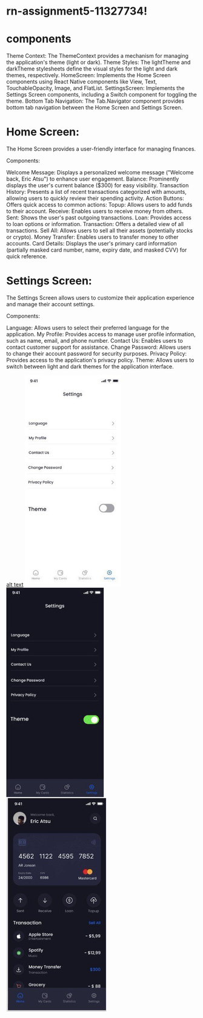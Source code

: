 # rn-assignment5-11327734!

# components
Theme Context: The ThemeContext provides a mechanism for managing the application's theme (light or dark).
Theme Styles: The lightTheme and darkTheme stylesheets define the visual styles for the light and dark themes, respectively.
HomeScreen: Implements the Home Screen components using React Native components like View, Text, TouchableOpacity, Image, and FlatList.
SettingsScreen: Implements the Settings Screen components, including a Switch component for toggling the theme.
Bottom Tab Navigation: The Tab.Navigator component provides bottom tab navigation between the Home Screen and Settings Screen.

# Home Screen:

The Home Screen provides a user-friendly interface for managing finances.

Components:

Welcome Message: Displays a personalized welcome message ("Welcome back, Eric Atsu") to enhance user engagement.
Balance: Prominently displays the user's current balance ($300) for easy visibility.
Transaction History: Presents a list of recent transactions categorized with amounts, allowing users to quickly review their spending activity.
Action Buttons: Offers quick access to common actions:
Topup: Allows users to add funds to their account.
Receive: Enables users to receive money from others.
Sent: Shows the user's past outgoing transactions.
Loan: Provides access to loan options or information.
Transaction: Offers a detailed view of all transactions.
Sell All: Allows users to sell all their assets (potentially stocks or crypto).
Money Transfer: Enables users to transfer money to other accounts.
Card Details: Displays the user's primary card information (partially masked card number, name, expiry date, and masked CVV) for quick reference.

# Settings Screen:

The Settings Screen allows users to customize their application experience and manage their account settings.

Components:

Language: Allows users to select their preferred language for the application.
My Profile: Provides access to manage user profile information, such as name, email, and phone number.
Contact Us: Enables users to contact customer support for assistance.
Change Password: Allows users to change their account password for security purposes.
Privacy Policy: Provides access to the application's privacy policy.
Theme: Allows users to switch between light and dark themes for the application interface.



[alt text](<light home.jpg>) ![alt text](<ligh settings.jpg>) ![alt text](<dark settings.jpg>)![alt text](<dark home.jpg>)